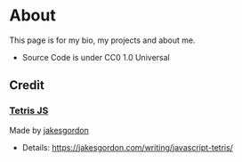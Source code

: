 # About
This page is for my bio, my projects and about me.

- Source Code is under CC0 1.0 Universal

## Credit
### <a href="https://github.com/jakesgordon/javascript-tetris" target="_blank" rel="noopener">Tetris JS</a>

Made by <a href="https://github.com/jakesgordon/javascript-tetris" target="_blank" rel="noopener">jakesgordon</a> 

- Details: https://jakesgordon.com/writing/javascript-tetris/

